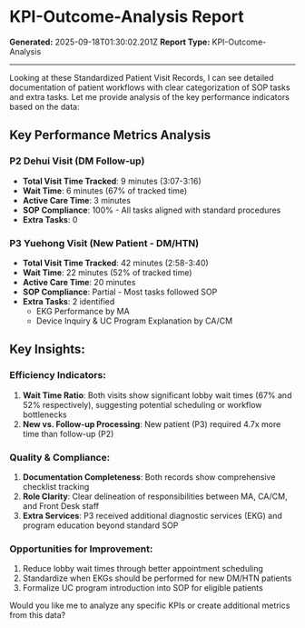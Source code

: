 # KPI-Outcome-Analysis Report

**Generated:** 2025-09-18T01:30:02.201Z
**Report Type:** KPI-Outcome-Analysis

---

Looking at these Standardized Patient Visit Records, I can see detailed documentation of patient workflows with clear categorization of SOP tasks and extra tasks. Let me provide analysis of the key performance indicators based on the data:

## Key Performance Metrics Analysis

### P2 Dehui Visit (DM Follow-up)
- **Total Visit Time Tracked**: 9 minutes (3:07-3:16)
- **Wait Time**: 6 minutes (67% of tracked time)
- **Active Care Time**: 3 minutes
- **SOP Compliance**: 100% - All tasks aligned with standard procedures
- **Extra Tasks**: 0

### P3 Yuehong Visit (New Patient - DM/HTN)
- **Total Visit Time Tracked**: 42 minutes (2:58-3:40)
- **Wait Time**: 22 minutes (52% of tracked time)
- **Active Care Time**: 20 minutes
- **SOP Compliance**: Partial - Most tasks followed SOP
- **Extra Tasks**: 2 identified
  - EKG Performance by MA
  - Device Inquiry & UC Program Explanation by CA/CM

## Key Insights:

### Efficiency Indicators:
1. **Wait Time Ratio**: Both visits show significant lobby wait times (67% and 52% respectively), suggesting potential scheduling or workflow bottlenecks
2. **New vs. Follow-up Processing**: New patient (P3) required 4.7x more time than follow-up (P2)

### Quality & Compliance:
1. **Documentation Completeness**: Both records show comprehensive checklist tracking
2. **Role Clarity**: Clear delineation of responsibilities between MA, CA/CM, and Front Desk staff
3. **Extra Services**: P3 received additional diagnostic services (EKG) and program education beyond standard SOP

### Opportunities for Improvement:
1. Reduce lobby wait times through better appointment scheduling
2. Standardize when EKGs should be performed for new DM/HTN patients
3. Formalize UC program introduction into SOP for eligible patients

Would you like me to analyze any specific KPIs or create additional metrics from this data?